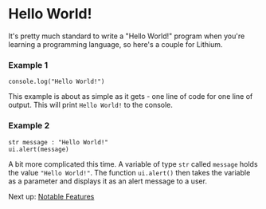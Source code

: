Hello World!
============

It's pretty much standard to write a "Hello World!" program when you're learning a programming language, so here's a couple for Lithium.

### Example 1

```lithium
console.log("Hello World!")
```

This example is about as simple as it gets - one line of code for one line of output. This will print `Hello World!` to the console.

### Example 2

```lithium
str message : "Hello World!"
ui.alert(message)
```

A bit more complicated this time. A variable of type `str` called `message` holds the value `"Hello World!"`. The function `ui.alert()` then takes the variable as a parameter and displays it as an alert message to a user.

Next up: [Notable Features](notable-features.md)